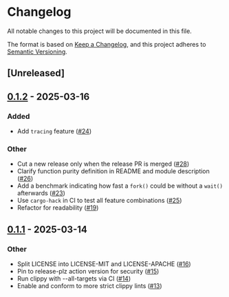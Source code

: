 # Changelog

All notable changes to this project will be documented in this file.

The format is based on [Keep a Changelog](https://keepachangelog.com/en/1.0.0/),
and this project adheres to [Semantic Versioning](https://semver.org/spec/v2.0.0.html).

## [Unreleased]

## [0.1.2](https://github.com/brannondorsey/mem-isolate/compare/v0.1.1...v0.1.2) - 2025-03-16

### Added

- Add `tracing` feature ([#24](https://github.com/brannondorsey/mem-isolate/pull/24))

### Other

- Cut a new release only when the release PR is merged ([#28](https://github.com/brannondorsey/mem-isolate/pull/28))
- Clarify function purity definition in README and module description ([#26](https://github.com/brannondorsey/mem-isolate/pull/26))
- Add a benchmark indicating how fast a `fork()` could be without a `wait()` afterwards ([#23](https://github.com/brannondorsey/mem-isolate/pull/23))
- Use `cargo-hack` in CI to test all feature combinations ([#25](https://github.com/brannondorsey/mem-isolate/pull/25))
- Refactor for readability ([#19](https://github.com/brannondorsey/mem-isolate/pull/19))

## [0.1.1](https://github.com/brannondorsey/mem-isolate/compare/v0.1.0...v0.1.1) - 2025-03-14

### Other

- Split LICENSE into LICENSE-MIT and LICENSE-APACHE ([#16](https://github.com/brannondorsey/mem-isolate/pull/16))
- Pin to release-plz action version for security ([#15](https://github.com/brannondorsey/mem-isolate/pull/15))
- Run clippy with --all-targets via CI ([#14](https://github.com/brannondorsey/mem-isolate/pull/14))
- Enable and conform to more strict clippy lints ([#13](https://github.com/brannondorsey/mem-isolate/pull/13))
